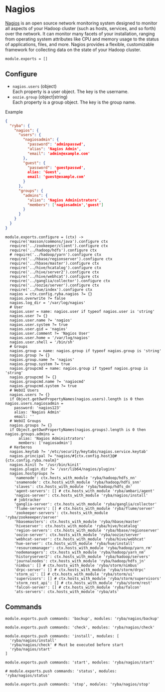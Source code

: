 
# Nagios

[Nagios](http://docs.hortonworks.com/HDPDocuments/HDP1/HDP-1.2.1/bk_Monitoring_Hadoop_Book/content/monitor-chap3-1.html) is an open source network monitoring system designed to monitor all aspects of your Hadoop cluster (such as hosts, services, and so forth) over the network. It can monitor many facets of your installation, ranging from operating system attributes like CPU and memory usage to the status of applications, files, and more. Nagios provides a flexible, customizable framework for collecting data on the state of your Hadoop cluster.



    module.exports = []

## Configure

*   `nagios.users` (object)   
    Each property is a user object. The key is the username.   
*   `oozie.group` (object|string)   
    Each property is a group object. The key is the group name.   

Example

```json
{
  "ryba": {
    "nagios": {
      "users": {
        "nagiosadmin": {
          "password": 'adminpasswd',
          "alias": 'Nagios Admin',
          "email": 'admin@example.com'
        },
        "guest": {
          "password": 'guestpasswd',
          alias: 'Guest',
          email: 'guest@example.com'
        }
      },
      "groups": {
        "admins": {
          "alias": 'Nagios Administrators',
          "members": ['nagiosadmin','guest']
        }
      }
    }
  }
}
```

    module.exports.configure = (ctx) ->
      require('masson/commons/java').configure ctx
      require('../zookeeper/client').configure ctx
      require('../hadoop/hdfs').configure ctx
      # require('../hadoop/yarn').configure ctx
      require('../hbase/regionserver').configure ctx
      require('../hbase/master').configure ctx
      require('../hive/hcatalog').configure ctx
      require('../hive/server2').configure ctx
      require('../hive/webhcat').configure ctx
      require('../ganglia/collector').configure ctx
      require('../oozie/server').configure ctx
      require('../hue/index').configure ctx
      nagios = ctx.config.ryba.nagios ?= {}
      nagios.overwrite ?= false
      nagios.log_dir = '/var/log/nagios'
      # User
      nagios.user = name: nagios.user if typeof nagios.user is 'string'
      nagios.user ?= {}
      nagios.user.name ?= 'nagios'
      nagios.user.system ?= true
      nagios.user.gid = 'nagios'
      nagios.user.comment ?= 'Nagios User'
      nagios.user.home = '/var/log/nagios'
      nagios.user.shell = '/bin/sh'
      # Groups
      nagios.group = name: nagios.group if typeof nagios.group is 'string'
      nagios.group ?= {}
      nagios.group.name ?= 'nagios'
      nagios.group.system ?= true
      nagios.groupcmd = name: nagios.group if typeof nagios.group is 'string'
      nagios.groupcmd ?= {}
      nagios.groupcmd.name ?= 'nagiocmd'
      nagios.groupcmd.system ?= true      
      # WebUI Users
      nagios.users ?= {}
      if Object.getOwnPropertyNames(nagios.users).length is 0 then nagios.users.nagiosadmin =
        password: 'nagios123'
        alias: 'Nagios Admin'
        email: ''
      # WebUI Groups
      nagios.groups ?= {}
      if Object.getOwnPropertyNames(nagios.groups).length is 0 then nagios.groups.admins =
          alias: 'Nagios Administrators'
          members: ['nagiosadmin']
      # Kerberos
      nagios.keytab ?= '/etc/security/keytabs/nagios.service.keytab'
      nagios.principal ?= "nagios/#{ctx.config.host}@#{ctx.config.ryba.realm}"
      nagios.kinit ?= '/usr/bin/kinit'
      nagios.plugin_dir ?= '/usr/lib64/nagios/plugins'
      nagios.hostgroups ?=
        'namenode': ctx.hosts_with_module 'ryba/hadoop/hdfs_nn'
        'snamenode': ctx.hosts_with_module 'ryba/hadoop/hdfs_snn'
        'slaves': ctx.hosts_with_module 'ryba/hadoop/hdfs_dn'
        'agent-servers': [] # ctx.hosts_with_module 'ryba/ambari/agent'
        'nagios-server': ctx.hosts_with_module 'ryba/nagios/install'
        # jobtracker
        'ganglia-server': ctx.hosts_with_module 'ryba/ganglia/collector'
        'flume-servers': [] # ctx.hosts_with_module 'ryba/flume/server'
        'zookeeper-servers': ctx.hosts_with_module 'ryba/zookeeeper/server'
        'hbasemasters': ctx.hosts_with_module 'ryba/hbase/master'
        'hiveserver': ctx.hosts_with_module 'ryba/hive/hcatalog'
        'region-servers': ctx.hosts_with_module 'ryba/hbase/regionserver'
        'oozie-server': ctx.hosts_with_module 'ryba/oozie/server'
        'webhcat-server': ctx.hosts_with_module 'ryba/hive/webhcat'
        'hue-server': ctx.hosts_with_module 'ryba/hue/install'
        'resourcemanager': ctx.hosts_with_module 'ryba/hadoop/yarn_rm'
        'nodemanagers': ctx.hosts_with_module 'ryba/hadoop/yarn_nm'
        'historyserver2': ctx.hosts_with_module 'ryba/hadoop/servers'
        'journalnodes': ctx.hosts_with_module 'ryba/hadoop/hdfs_jn'
        'nimbus': [] # ctx.hosts_with_module 'ryba/storm/nimbus'
        'drpc-server': [] # ctx.hosts_with_module 'ryba/storm/drpc'
        'storm_ui': [] # ctx.hosts_with_module 'ryba/storm/ui'
        'supervisors': [] # ctx.hosts_with_module 'ryba/storm/supervisors'
        'storm_rest_api': [] # ctx.hosts_with_module 'ryba/storm/rest'
        'falcon-server': [] # ctx.hosts_with_module 'ryba/falcon'
        'ats-servers': ctx.hosts_with_module 'ryba/ats'

## Commands

    module.exports.push commands: 'backup', modules: 'ryba/nagios/backup'

    module.exports.push commands: 'check', modules: 'ryba/nagios/check'

    module.exports.push commands: 'install', modules: [
      'ryba/nagios/install'
      'ryba/nagios/check' # Must be executed before start
      'ryba/nagios/start'
    ]

    module.exports.push commands: 'start', modules: 'ryba/nagios/start'

    # module.exports.push commands: 'status', modules: 'ryba/nagios/status'

    module.exports.push commands: 'stop', modules: 'ryba/nagios/stop'



